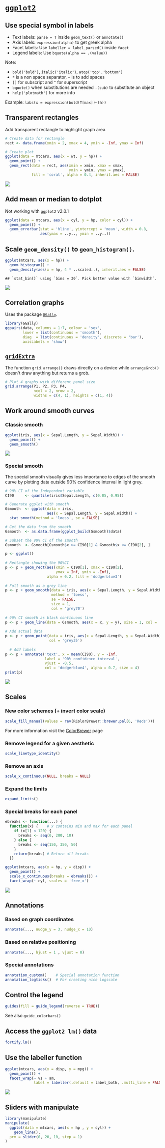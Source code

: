 
[`ggplot2`](http://ggplot2.org)
===============================

Use special symbol in labels
----------------------------

-   Text labels: `parse = T` inside `geom_text()` or `annotate()`
-   Axis labels: `expression(alpha)` to get greek alpha
-   Facet labels: Use `labeller = label_parsed()` inside `facet`
-   Legend labels: Use `bquote(alpha == .(value))`

Note:

-   `bold('bold')`, `italic('italic')`, `atop('top','bottom')`
-   `*` is a non space separator, `~` is to add spaces
-   `[]` for subscript and `^` for superscript
-   `bquote()` when substitutions are needed `.(sub)` to substitute an object
-   `help('plotmath')` for more info

Example: `labs(x = expression(bold(T[max])~(h))`

Transparent rectangles
----------------------

Add transparent rectangle to highlight graph area.

``` r
# Create data for rectangle
rect <- data.frame(xmin = 2, xmax = 4, ymin = -Inf, ymax = Inf)

# Create plot
ggplot(data = mtcars, aes(x = wt, y = hp)) +
  geom_point() +
  geom_rect(data = rect, aes(xmin = xmin, xmax = xmax, 
                             ymin = ymin, ymax = ymax),
            fill = 'coral', alpha = 0.4, inherit.aes = FALSE)
```

![](README_files/figure-markdown_github/unnamed-chunk-2-1.png)<!-- -->

Add mean or median to dotplot
-----------------------------

Not working with `ggplot2` v2.0.1

``` r
ggplot(data = mtcars, aes(x = cyl, y = hp, color = cyl)) + 
  geom_point() +
  geom_errorbar(stat = 'hline', yintercept = 'mean', width = 0.8, 
                aes(ymax = ..y.., ymin = ..y..))
```

Scale `geom_density()` to `geom_histogram()`.
---------------------------------------------

``` r
ggplot(mtcars, aes(x = hp)) +
  geom_histogram() +
  geom_density(aes(x = hp, 4 * ..scaled..), inherit.aes = FALSE)
```

    ## `stat_bin()` using `bins = 30`. Pick better value with `binwidth`.

![](README_files/figure-markdown_github/unnamed-chunk-4-1.png)<!-- -->

Correlation graphs
------------------

Uses the package [`GGally`](https://cran.r-project.org/web/packages/GGally/GGally.pdf).

``` r
library(GGally)
ggpairs(data, columns = 1:7, colour = 'sex', 
        lower = list(continuous = 'smooth'), 
        diag  = list(continuous = 'density', discrete = 'bar'),
        axisLabels = 'show')
```

[`gridExtra`](https://cran.r-project.org/web/packages/gridExtra/index.html)
---------------------------------------------------------------------------

The function `grid.arrange()` draws directly on a device while `arrangeGrob()` doesn't draw anything but returns a grob.

``` r
# Plot 4 graphs with different panel size
grid.arrange(P1, P2, P3, P4, 
             ncol = 2, nrow = 2, 
             widths = c(4, 1), heights = c(1, 4))
```

Work around smooth curves
-------------------------

### Classic smooth

``` r
ggplot(iris, aes(x = Sepal.Length, y = Sepal.Width)) +
  geom_point() +
  geom_smooth()
```

![](README_files/figure-markdown_github/unnamed-chunk-7-1.png)<!-- -->

### Special smooth

The special smooth visually gives less importance to edges of the smooth curve by plotting data outside 90% confidence interval in light grey.

``` r
# 90% CI of the Independent variable
CI90     <- quantile(iris$Sepal.Length, c(0.05, 0.95))

# Generate ggplot with smooth
Gsmooth  <- ggplot(data = iris, 
                   aes(x = Sepal.Length, y = Sepal.Width)) +
  stat_smooth(method = 'loess', se = FALSE)

# Get the data from the smooth
Gsmooth  <- as.data.frame(ggplot_build(Gsmooth)$data)

# Subset the 90% CI of the smooth
Gsmooth  <- Gsmooth[Gsmooth$x >= CI90[1] & Gsmooth$x <= CI90[2], ]

p <- ggplot()
  
# Rectangle showing the 90%CI
p <- p + geom_rect(aes(xmin = CI90[1], xmax = CI90[2],
                       ymax = Inf, ymin = -Inf), 
                   alpha = 0.2, fill = 'dodgerblue3')
  
# Full smooth as a grey line
p <- p + geom_smooth(data = iris, aes(x = Sepal.Length, y = Sepal.Width), 
                     method = 'loess', 
                     se = FALSE, 
                     size = 1, 
                     col = 'grey70')
  
# 90% CI smooth as black continuous line
p <- p + geom_line(data = Gsmooth, aes(x = x, y = y), size = 1, col = 'black')
  
# Add actual data
p <- p + geom_point(data = iris, aes(x = Sepal.Length, y = Sepal.Width), 
                    col = 'grey35')
  
  # Add labels
p <- p + annotate('text', x = mean(CI90), y = -Inf, 
                  label = '90% confidence interval',
                  vjust = -0.5,
                  col = 'dodgerblue4', alpha = 0.7, size = 4)
print(p)
```

![](README_files/figure-markdown_github/unnamed-chunk-8-1.png)<!-- -->

Scales
------

### New color schemes (+ invert color scale)

``` r
scale_fill_manual(values = rev(RColorBrewer::brewer.pal(6, 'Reds')))
```

For more information visit the [ColorBrewer](http://colorbrewer2.org) page

### Remove legend for a given aesthetic

``` r
scale_linetype_identity()
```

### Remove an axis

``` r
scale_x_continuous(NULL, breaks = NULL)
```

### Expand the limits

``` r
expand_limits()
```

### Special breaks for each panel

``` r
ebreaks <- function(...) {
  function(x) {    # x contains min and max for each panel
    if (x[1] < 120) { 
      breaks <- seq(0, 200, 10)
    } else { 
      breaks <- seq(150, 350, 50)
    }
    return(breaks) # Return all breaks
  }}

ggplot(mtcars, aes(x = hp, y = disp)) +
  geom_point() +
  scale_x_continuous(breaks = ebreaks()) +
  facet_wrap(~ cyl, scales = 'free_x')
```

![](README_files/figure-markdown_github/unnamed-chunk-13-1.png)<!-- -->

Annotations
-----------

### Based on graph coordinates

``` r
annotate(..., nudge_y = 3, nudge_x = 10)
```

### Based on relative positioning

``` r
annotate(..., hjust = 1 , vjust = 0)
```

### Special annotations

``` r
annotation_custom()    # Special annotation function
annotation_logticks()  # For creating nice logscale
```

Control the legend
------------------

``` r
guides(fill = guide_legend(reverse = TRUE))
```

See also `guide_colorbars()`

Access the `ggplot2 lm()` data
------------------------------

``` r
fortify.lm()
```

Use the labeller function
-------------------------

``` r
ggplot(mtcars, aes(x = disp, y = mpg)) + 
  geom_point() + 
  facet_wrap(~ vs + am, 
             label = labeller(.default = label_both, .multi_line = FALSE)) 
```

![](README_files/figure-markdown_github/unnamed-chunk-19-1.png)<!-- -->

Sliders with manipulate
-----------------------

``` r
library(manipulate)
manipulate(
  ggplot(data = mtcars, aes(x = hp , y = cyl)) + 
    geom_line(), 
  prm = slider(0, 20, 10, step = 1)
)
```
